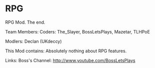 RPG
===

RPG Mod. The end.

Team Members:
Coders: The_Slayer, BossLetsPlays, Mazetar, TLHPoE

Modlers: Declan (UKdeccy)
    
This Mod contains:
Absolutely nothing about RPG features.
  
Links:
Boss's Channel:  http://www.youtube.com/BossLetsPlays

